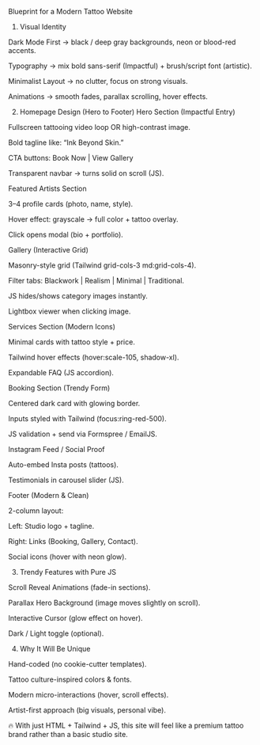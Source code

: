 Blueprint for a Modern Tattoo Website
1. Visual Identity

Dark Mode First → black / deep gray backgrounds, neon or blood-red accents.

Typography → mix bold sans-serif (Impactful) + brush/script font (artistic).

Minimalist Layout → no clutter, focus on strong visuals.

Animations → smooth fades, parallax scrolling, hover effects.

2. Homepage Design (Hero to Footer)
Hero Section (Impactful Entry)

Fullscreen tattooing video loop OR high-contrast image.

Bold tagline like:
“Ink Beyond Skin.”

CTA buttons: Book Now | View Gallery

Transparent navbar → turns solid on scroll (JS).

Featured Artists Section

3–4 profile cards (photo, name, style).

Hover effect: grayscale → full color + tattoo overlay.

Click opens modal (bio + portfolio).

Gallery (Interactive Grid)

Masonry-style grid (Tailwind grid-cols-3 md:grid-cols-4).

Filter tabs: Blackwork | Realism | Minimal | Traditional.

JS hides/shows category images instantly.

Lightbox viewer when clicking image.

Services Section (Modern Icons)

Minimal cards with tattoo style + price.

Tailwind hover effects (hover:scale-105, shadow-xl).

Expandable FAQ (JS accordion).

Booking Section (Trendy Form)

Centered dark card with glowing border.

Inputs styled with Tailwind (focus:ring-red-500).

JS validation + send via Formspree / EmailJS.

Instagram Feed / Social Proof

Auto-embed Insta posts (tattoos).

Testimonials in carousel slider (JS).

Footer (Modern & Clean)

2-column layout:

Left: Studio logo + tagline.

Right: Links (Booking, Gallery, Contact).

Social icons (hover with neon glow).

3. Trendy Features with Pure JS

Scroll Reveal Animations (fade-in sections).

Parallax Hero Background (image moves slightly on scroll).

Interactive Cursor (glow effect on hover).

Dark / Light toggle (optional).

4. Why It Will Be Unique

Hand-coded (no cookie-cutter templates).

Tattoo culture-inspired colors & fonts.

Modern micro-interactions (hover, scroll effects).

Artist-first approach (big visuals, personal vibe).

🔥 With just HTML + Tailwind + JS, this site will feel like a premium tattoo brand rather than a basic studio site.
